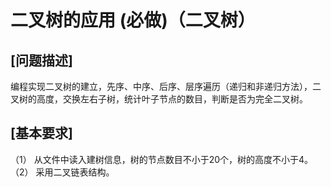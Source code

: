 # 二叉树的应用 (必做)（二叉树）
## [问题描述]
编程实现二叉树的建立，先序、中序、后序、层序遍历（递归和非递归方法），二叉树的高度，交换左右子树，统计叶子节点的数目，判断是否为完全二叉树。<br>
## [基本要求]
（1） 从文件中读入建树信息，树的节点数目不小于20个，树的高度不小于4。<br>
（2） 采用二叉链表结构。<br>
